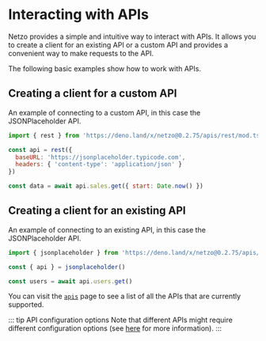 # Interacting with APIs

Netzo provides a simple and intuitive way to interact with APIs. It allows you to create a client for an existing API or a custom API and provides a convenient way to make requests to the API.

The following basic examples show how to work with APIs.

## Creating a client for a custom API

An example of connecting to a custom API, in this case the JSONPlaceholder API.

```jsx
import { rest } from 'https://deno.land/x/netzo@0.2.75/apis/rest/mod.ts'

const api = rest({
  baseURL: 'https://jsonplaceholder.typicode.com',
  headers: { 'content-type': 'application/json' }
})

const data = await api.sales.get({ start: Date.now() })
```

## Creating a client for an existing API

An example of connecting to an existing API, in this case the JSONPlaceholder API.

```jsx
import { jsonplaceholder } from 'https://deno.land/x/netzo@0.2.75/apis/jsonplaceholder/mod.ts'

const { api } = jsonplaceholder()

const users = await api.users.get()
```

You can visit the [`apis`](/docs/netzo/apis) page to see a list of all the APIs that are currently supported.

::: tip API configuration options
Note that different APIs might require different configuration options (see [here](/docs/netzo/apis) for more information).
:::
